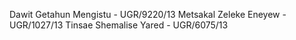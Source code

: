 Dawit Getahun Mengistu - UGR/9220/13
Metsakal Zeleke Eneyew - UGR/1027/13
Tinsae Shemalise Yared - UGR/6075/13